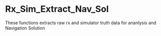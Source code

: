 # Rx_Sim_Extract_Nav_Sol
 These functions extracts raw rx and simulator truth data for ananlysis and Navigation Solution
